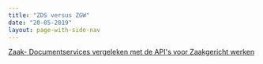 ```yaml
---
title: "ZDS versus ZGW"
date: "20-05-2019"
layout: page-with-side-nav
---
```


[Zaak- Documentservices vergeleken met de API's voor Zaakgericht werken](../themas/achtergronddocumentatie/zds-en-zgw-apis)
